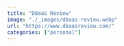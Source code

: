 ```yaml
---
title: "DBaaS Review"
image: "./_images/dbaas-review.webp"
url: "https://www.dbaasreview.com/"
categories: ["personal"]
---
```

